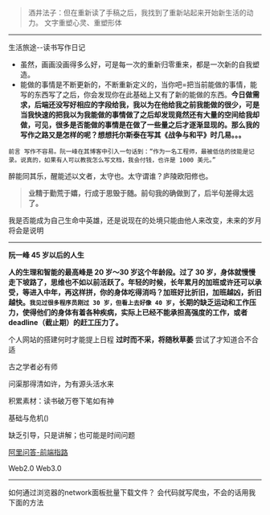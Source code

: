  >酒井法子：但在重新读了手稿之后，我找到了重新站起来开始新生活的动力。
 文字重塑心灵、重塑形体
---

生活旅途--读书写作日记

- 虽然，画画没画得多么好，可是每一次的重新归零重来，都是一次新的自我塑造。
- 能做的事情是不断更新的，不断重新定义的，当你吧=把当前能做的事情，能写的东西写了之后，你会发现你在此基础上又有了新的能做的东西。**今日做需求，后端还没写好相应的字段给我，我以为在他给我之前我能做的很少，可是当我快速的把我以为我能做的事情做了之后却发现竟然还有大量的空间给我却做，可见，很多是否能做的事情是在做了一些量之后才逐渐显现的。那么我的写作之路又是怎样的呢？想想托尔斯泰在写其《战争与和平》时几易。。。**


`
前言
写作不容易。阮一峰在其博客中引入一句话到：“作为一名工程师，最被低估的技能是记录。说真的，如果有人可以教我怎么写文档，我会付钱，也许是 1000 美元。”
`

醉能同其乐，醒能述以文者，太守也。太守谓谁？庐陵欧阳修也。

>**业精于勤荒于嬉，行成于思毁于随。前句我的确做到了，后半句差得太远了。**

我是否能成为自己生命中英雄，还是说现在的处境只能由他人来改变，未来的岁月将会是说明

--- 

**阮一峰 45 岁以后的人生**

**人的生理和智能的最高峰是 20 岁～30 岁这个年龄段。过了 30 岁，身体就慢慢走下坡路了，思维也不如以前活跃了。年轻的时候，长年累月的加班或许还可以承受，等进入中年，再这样拼，你的身体吃得消吗？加班好比折旧，加班越凶，折旧越快。`我见过很多程序员刚过 30 岁，但看上去好像 40 岁`，长期的缺乏运动和工作压力，使得他们的身体有着各种疾病，实际上已经不能承担高强度的工作，或者 deadline（截止期）的赶工压力了。**

个人网站的搭建何时才能提上日程
**过时而不采，将随秋草萎**
尝试了才知道合不合适

古之学者必有师

问渠那得清如许，为有源头活水来

积累素材：读书破万卷下笔如有神

基础与危机()


缺乏引导，只是讲解；也可能是时间问题

[阿里问答-前端指路](./谁在招人？/阿里问答-前端指路/00.JD-业务背景.md)


Web2.0
Web3.0

---



如何通过浏览器的network面板批量下载文件？
会代码就写爬虫，不会的话用我下面的方法
